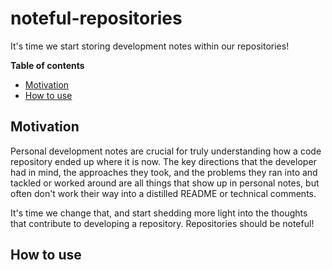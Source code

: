 # noteful-repositories
It's time we start storing development notes within our repositories!

**Table of contents**
- [Motivation](#motivation)
- [How to use](#how-to-use)

## Motivation

Personal development notes are crucial for truly understanding how a code repository ended up where it is now. The key directions that the developer had in mind, the approaches they took, and the problems they ran into and tackled or worked around are all things that show up in personal notes, but often don't work their way into a distilled README or technical comments.

It's time we change that, and start shedding more light into the thoughts that contribute to developing a repository. Repositories should be noteful!

## How to use


